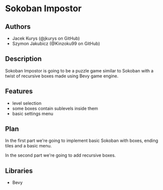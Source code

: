 # Sokoban Impostor

## Authors
- Jacek Kurys (@jkurys on GitHub)
- Szymon Jakubicz (@Kinzoku99 on GitHub)

## Description
Sokoban Impostor is going to be a puzzle game similar to Sokoban with a twist of recursive boxes made using Bevy game engine.

## Features
- level selection
- some boxes contain sublevels inside them
- basic settings menu

## Plan
In the first part we're going to implement basic Sokoban with boxes, ending tiles and a basic menu.

In the second part we're going to add recursive boxes.

## Libraries
- Bevy
